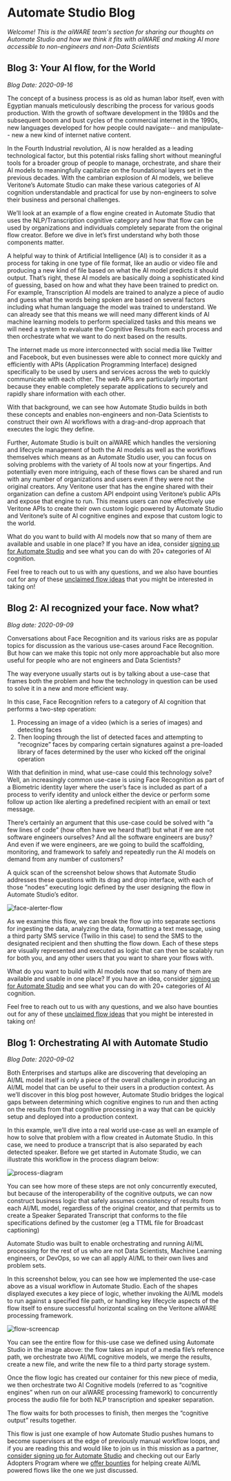 # Automate Studio Blog

*Welcome! This is the aiWARE team's section for sharing our thoughts on Automate Studio and how we think it fits with aiWARE and making AI more accessible to non-engineers and non-Data Scientists*

## Blog 3: Your AI flow, for the World

*Blog Date: 2020-09-16*

The concept of a business process is as old as human labor itself, even with Egyptian manuals meticulously describing the process for various goods production. With the growth of software development in the 1980s and the subsequent boom and bust cycles of the commercial internet in the 1990s, new languages developed for how people could navigate-- and manipulate-- new a new kind of internet native content.

In the Fourth Industrial revolution, AI is now heralded as a leading technological factor, but this potential risks falling short without meaningful tools for a broader group of people to manage, orchestrate, and share their AI models to meaningfully capitalize on the foundational layers set in the previous decades. With the cambrian explosion of AI models, we believe Veritone’s Automate Studio can make these various categories of AI cognition understandable and practical for use by non-engineers to solve their business and personal challenges.

We’ll look at an example of a flow engine created in Automate Studio that uses the NLP/Transcription cognitive category and how that flow can be used by organizations and individuals completely separate from the original flow creator. Before we dive in let’s first understand why both those components matter.

A helpful way to think of Artificial Intelligence (AI) is to consider it as a process for taking in one type of file format, like an audio or video file and producing a new kind of file based on what the AI model predicts it should output. That’s right, these AI models are basically doing a sophisticated kind of guessing, based on how and what they have been trained to predict on. For example, Transcription AI models are trained to analyze a piece of audio and guess what the words being spoken are based on several factors including what human language the model was trained to understand.  We can already see that this means we will need many different kinds of AI machine learning models to perform specialized tasks and this means we will need a system to evaluate the Cognitive Results from each process and then orchestrate what we want to do next based on the results.

The internet made us more interconnected with social media like Twitter and Facebook, but even businesses were able to connect more quickly and efficiently with APIs (Application Programming Interface) designed specifically to be used by users and services across the web to quickly communicate with each other. The web APIs are particularly important because they enable completely separate applications to securely and rapidly share information with each other.

With that background, we can see how Automate Studio builds in both these concepts and enables non-engineers and non-Data Scientists to construct their own AI workflows with a drag-and-drop approach that executes the logic they define.

Further, Automate Studio is built on aiWARE which handles the versioning and lifecycle management of both the AI models as well as the workflows themselves which means as an Automate Studio user, you can focus on solving problems with the variety of AI tools now at your fingertips. And potentially even more intriguing, each of these flows can be shared and run with any number of organizations and users even if they were not the original creators. Any Veritone user that has the engine shared with their organization can define a custom API endpoint using Veritone’s public APIs and expose that engine to run. This means users can now effectively use Veritone APIs to create their own custom logic powered by Automate Studio and Veritone’s suite of AI cognitive engines and expose that custom logic to the world.

What do you want to build with AI models now that so many of them are available and usable in one place? If you have an idea, consider [signing up for Automate Studio](https://veritone.com/onboarding/#/signUp?type=automate&Lead_Source_Detail=Automate%20Blog3%20%20AI%20API) and see what you can do with 20+ categories of AI cognition.

Feel free to reach out to us with any questions, and we also have bounties out for any of these [unclaimed flow ideas](https://docs.veritone.com/#/automate-studio/flow-bounties/README) that you might be interested in taking on!

## Blog 2: AI recognized your face. Now what?

*Blog date: 2020-09-09*

Conversations about Face Recognition and its various risks are as popular topics for discussion as the various use-cases around Face Recognition. But how can we make this topic not only more approachable but also more useful for people who are not engineers and Data Scientists?

The way everyone usually starts out is by talking about a use-case that frames both the problem and how the technology in question can be used to solve it in a new and more efficient way.

In this case, Face Recognition refers to a category of AI cognition that performs a two-step operation:

1. Processing an image of a video (which is a series of images) and detecting faces
1. Then looping through the list of detected faces and attempting to “recognize” faces by comparing certain signatures against a pre-loaded library of faces determined by the user who kicked off the original operation

With that definition in mind, what use-case could this technology solve? Well, an increasingly common use-case is using Face Recognition as part of a Biometric identity layer where the user’s face is included as part of a process to verify identity and unlock either the device or perform some follow up action like alerting a predefined recipient with an email or text message.

There’s certainly an argument that this use-case could be solved with “a few lines of code” (how often have we heard that!) but what if we are not software engineers ourselves? And all the software engineers are busy? And even if we were engineers, are we going to build the scaffolding, monitoring, and framework to safely and repeatedly run the AI models on demand from any number of customers?

A quick scan of the screenshot below shows that Automate Studio addresses these questions with its drag and drop interface, with each of those “nodes” executing logic defined by the user designing the flow in Automate Studio’s editor.

![face-alerter-flow](/_automateBlog2-img1.png)

As we examine this flow, we can break the flow up into separate sections for ingesting the data, analyzing the data, formatting a text message, using a third party SMS service (Twilio in this case) to send the SMS to the designated recipient and then shutting the flow down. Each of these steps are visually represented and executed as logic that can then be scalably run for both you, and any other users that you want to share your flows with.

What do you want to build with AI models now that so many of them are available and usable in one place? If you have an idea, consider [signing up for Automate Studio](https://veritone.com/onboarding/#/signUp?type=automate&Lead_Source_Detail=Automate%20Blog2%20Face%20Recognition%20Flow) and see what you can do with 20+ categories of AI cognition.

Feel free to reach out to us with any questions, and we also have bounties out for any of these [unclaimed flow ideas](https://docs.veritone.com/#/automate-studio/flow-bounties/README) that you might be interested in taking on!

## Blog 1: Orchestrating AI with Automate Studio

*Blog Date: 2020-09-02*

Both Enterprises and startups alike are discovering that developing an AI/ML model itself is only a piece of the overall challenge in producing an AI/ML model that can be useful to their users in a production context. As we’ll discover in this blog post however, Automate Studio bridges the logical gaps between determining which cognitive engines to run and then acting on the results from that cognitive processing in a way that can be quickly setup and deployed into a production context.

In this example, we’ll dive into a real world use-case as well an example of how to solve that problem with a flow created in Automate Studio. In this case, we need to produce a transcript that is also separated by each detected speaker. Before we get started in Automate Studio, we can illustrate this workflow in the process diagram below:

![process-diagram](/_automateBlog1-img1.png)

You can see how more of these steps are not only concurrently executed, but because of the interoperability of the cognitive outputs, we can now construct business logic that safely assumes consistency of results from each AI/ML model, regardless of the original creator, and that permits us to create a Speaker Separated Transcript that conforms to the file specifications defined by the customer (eg a TTML file for Broadcast captioning)

Automate Studio was built to enable orchestrating and running AI/ML processing for the rest of us who are not Data Scientists, Machine Learning engineers, or DevOps, so we can all apply AI/ML to their own lives and problem sets.

In this screenshot below, you can see how we implemented the use-case above as a visual workflow in Automate Studio. Each of the shapes displayed executes a key piece of logic, whether invoking the AI/ML models to run against a specified file path, or handling key lifecycle aspects of the flow itself to ensure successful horizontal scaling on the Veritone aiWARE processing framework.

![flow-screencap](/_automateBlog1-img2.png)

You can see the entire flow for this-use case we defined using Automate Studio in the image above: the flow takes an input of a media file’s reference path, we orchestrate two AI/ML cognitive models, we merge the results, create a new file, and write the new file to a third party storage system.

Once the flow logic has created our container for this new piece of media, we then orchestrate two AI Cognitive models (referred to as “cognitive engines” when run on our aiWARE processing framework) to concurrently process the audio file for both NLP transcription and speaker separation.

The flow waits for both processes to finish, then merges the “cognitive output” results together.

This flow is just one example of how Automate Studio pushes humans to become supervisors at the edge of previously manual workflow loops, and if you are reading this and would like to join us in this mission as a partner, [consider signing up for Automate Studio](https://veritone.com/onboarding/#/signUp?type=automate&Lead_Source_Detail=Automate%20Blog1%20Speaker%20Separated%20Transcription) and checking out our Early Adopters Program where we [offer bounties](https://docs.veritone.com/#/automate-studio/flow-bounties/README) for helping create AI/ML powered flows like the one we just discussed.

